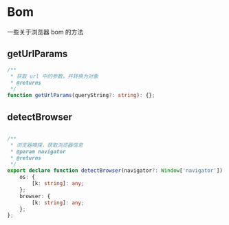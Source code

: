 # Bom

一些关于浏览器 bom 的方法

## getUrlParams

```ts
/**
 * 获取 url 中的参数，并转换为对象
 * @returns
 */
function getUrlParams(queryString?: string): {};
```

## detectBrowser

```ts

/**
 * 浏览器嗅探，获取浏览器信息
 * @param navigator
 * @returns
 */
export declare function detectBrowser(navigator?: Window['navigator']): {
    os: {
        [k: string]: any;
    };
    browser: {
        [k: string]: any;
    };
};
```
